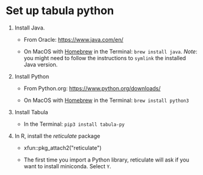 # Set up tabula python

1. Install Java. 

    - From Oracle: <https://www.java.com/en/>

    - On MacOS with [Homebrew](https://brew.sh/) in the Terminal: `brew install java`. *Note*: you might need to follow the instructions to `symlink` the installed Java version.

2. Install Python

    - From Python.org: <https://www.python.org/downloads/>

    - On MacOS with [Homebrew](https://brew.sh/) in the Terminal: `brew install python3`

3. Install Tabula

    - In the Terminal: `pip3 install tabula-py`

4. In R, install the *reticulate* package

    - xfun::pkg_attach2("reticulate")

    - The first time you import a Python library, reticulate will ask if you want to install miniconda. Select `Y`.